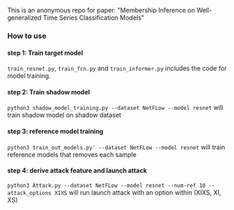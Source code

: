 This is an anonymous repo for paper: "Membership Inference on Well-generalized Time Series Classification Models"

### How to use 

#### step 1: Train target model

`train_resnet.py`, `train_fcn.py` and `train_informer.py` includes the code for model training.

#### step 2: Train shadow model

`python3 shadow_model_training.py --dataset NetFLow --model resnet` will train shadow model on shadow dataset

#### step 3: reference model training

`python3 train_out_models.py' --dataset NetFLow --model resnet` will train reference models that removes each sample

#### step 4: derive attack feature and launch attack

`python3 Attack.py --dataset NetFLow --model resnet --num-ref 10 --attack_options XIXS` will run launch attack with an option within (XIXS, XI, XS)
